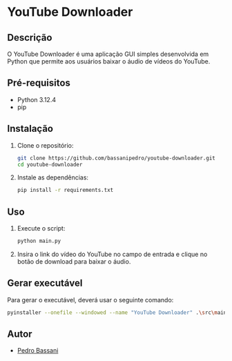 # YouTube Downloader

## Descrição

O YouTube Downloader é uma aplicação GUI simples desenvolvida em Python que permite aos usuários baixar o áudio de vídeos do YouTube.

## Pré-requisitos

- Python 3.12.4
- pip

## Instalação

1. Clone o repositório:
   ```sh
   git clone https://github.com/bassanipedro/youtube-downloader.git
   cd youtube-downloader
   ```
2. Instale as dependências:
   ```sh
   pip install -r requirements.txt
   ```

## Uso

1. Execute o script:

   ```sh
   python main.py
   ```

2. Insira o link do vídeo do YouTube no campo de entrada e clique no botão de download para baixar o áudio.

## Gerar executável

Para gerar o executável, deverá usar o seguinte comando:

```sh
pyinstaller --onefile --windowed --name "YouTube Downloader" .\src\main.py

```

## Autor

- [Pedro Bassani](https://github.com/bassanipedro)
